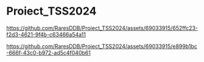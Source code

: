 # Proiect_TSS2024

https://github.com/RaresDDB/Proiect_TSS2024/assets/69033915/652ffc23-f2d3-4621-9f4b-c63466a54a11






https://github.com/RaresDDB/Proiect_TSS2024/assets/69033915/e899b1bc-666f-43c0-b972-ad5c4f040b61

